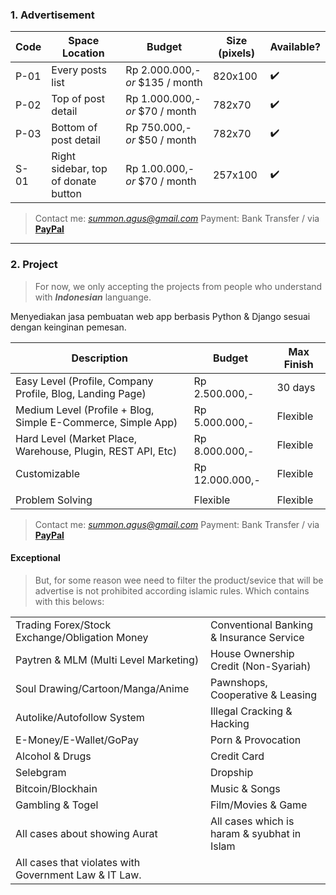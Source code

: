 ### 1. Advertisement

| Code | Space Location                       | Budget                           | Size (pixels) | Available?         |
|------|--------------------------------------|----------------------------------|---------------|--------------------|
| P-01 | Every posts list                     | Rp 2.000.000,- _or_ $135 / month | 820x100       | :heavy_check_mark: |
| P-02 | Top of post detail                   | Rp 1.000.000,- _or_ $70 / month  | 782x70        | :heavy_check_mark: |
| P-03 | Bottom of post detail                | Rp 750.000,- _or_ $50 / month    | 782x70        | :heavy_check_mark: |
| S-01 | Right sidebar, top of donate button  | Rp 1.00.000,- _or_ $70 / month   | 257x100       | :heavy_check_mark: |


> Contact me: _[summon.agus@gmail.com](mailto:summon.agus@gmail.com)_
> Payment: Bank Transfer / via [**PayPal**](https://www.paypal.com/cgi-bin/webscr?cmd=_s-xclick&hosted_button_id=FGSP6KUSKUEBE)

-----------------------------

### 2. Project

> For now, we only accepting the projects from people who understand with _**Indonesian**_ languange.

Menyediakan jasa pembuatan web app berbasis Python & Django sesuai dengan keinginan pemesan.

| Description                                                    | Budget          | Max Finish |
|----------------------------------------------------------------|-----------------|------------|
| Easy Level (Profile, Company Profile, Blog, Landing Page)      | Rp 2.500.000,-  | 30 days    |
| Medium Level (Profile + Blog, Simple E-Commerce, Simple App)   | Rp 5.000.000,-  | Flexible   |
| Hard Level (Market Place, Warehouse, Plugin, REST API, Etc)    | Rp 8.000.000,-  | Flexible   |
| Customizable                                                   | Rp 12.000.000,- | Flexible   |
|                                                                |                 |            |
| Problem Solving                                                | Flexible        | Flexible   |

> Contact me: _[summon.agus@gmail.com](mailto:summon.agus@gmail.com)_
> Payment: Bank Transfer / via [**PayPal**](https://www.paypal.com/cgi-bin/webscr?cmd=_s-xclick&hosted_button_id=FGSP6KUSKUEBE)

#### Exceptional

> But, for some reason wee need to filter the product/sevice that will be advertise
> is not prohibited according islamic rules. Which contains with this belows:

|                                                       |                                               |
|-------------------------------------------------------|-----------------------------------------------|
| Trading Forex/Stock Exchange/Obligation Money         | Conventional Banking & Insurance Service      |
| Paytren & MLM (Multi Level Marketing)                 | House Ownership Credit (Non-Syariah)          |
| Soul Drawing/Cartoon/Manga/Anime                      | Pawnshops, Cooperative & Leasing              |
| Autolike/Autofollow System                            | Illegal Cracking & Hacking                    |
| E-Money/E-Wallet/GoPay                                | Porn & Provocation                            |
| Alcohol & Drugs                                       | Credit Card                                   |
| Selebgram                                             | Dropship                                      |
| Bitcoin/Blockhain                                     | Music & Songs                                 |
| Gambling & Togel                                      | Film/Movies & Game                            |
| All cases about showing Aurat                         | All cases which is haram & syubhat in Islam   |
| All cases that violates with Government Law & IT Law. |                                               |
